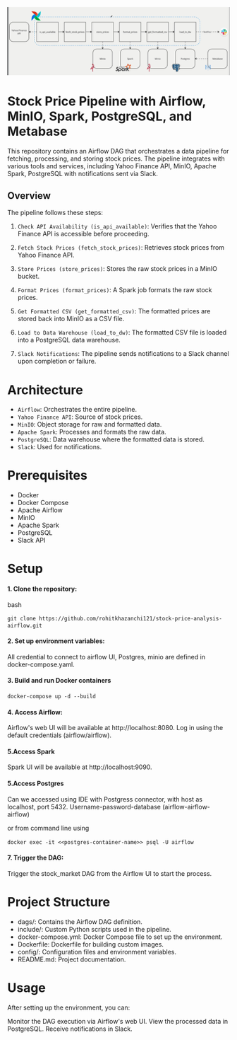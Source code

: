 ![alt text](image.png)

# Stock Price Pipeline with Airflow, MinIO, Spark, PostgreSQL, and Metabase

This repository contains an Airflow DAG that orchestrates a data pipeline for fetching, processing, and storing stock prices. The pipeline integrates with various tools and services, including Yahoo Finance API, MinIO, Apache Spark, PostgreSQL with notifications sent via Slack.

## Overview
The pipeline follows these steps:

1. `Check API Availability (is_api_available)`: Verifies that the Yahoo Finance API is accessible before proceeding.

2. `Fetch Stock Prices (fetch_stock_prices)`: Retrieves stock prices from Yahoo Finance API.

3. `Store Prices (store_prices)`: Stores the raw stock prices in a MinIO bucket.

4. `Format Prices (format_prices)`: A Spark job formats the raw stock prices.

5. `Get Formatted CSV (get_formatted_csv)`: The formatted prices are stored back into MinIO as a CSV file.

6. `Load to Data Warehouse (load_to_dw)`: The formatted CSV file is loaded into a PostgreSQL data warehouse.

7. `Slack Notifications`: The pipeline sends notifications to a Slack channel upon completion or failure.

# Architecture

* `Airflow`: Orchestrates the entire pipeline.
* `Yahoo Finance API`: Source of stock prices.
* `MinIO`: Object storage for raw and formatted data.
* `Apache Spark`: Processes and formats the raw data.
* `PostgreSQL`: Data warehouse where the formatted data is stored.
* `Slack`: Used for notifications.

# Prerequisites
* Docker
* Docker Compose
* Apache Airflow
* MinIO
* Apache Spark
* PostgreSQL
* Slack API

# Setup

#### 1. Clone the repository:

bash
```
git clone https://github.com/rohitkhazanchi121/stock-price-analysis-airflow.git
```

#### 2. Set up environment variables:

All credential to connect to airflow UI, Postgres, minio are defined in docker-compose.yaml.

#### 3. Build and run Docker containers
```
docker-compose up -d --build
```

#### 4. Access Airflow:

Airflow's web UI will be available at http://localhost:8080. Log in using the default credentials (airflow/airflow).

#### 5.Access Spark

Spark UI will be available at http://localhost:9090.

#### 5.Access Postgres

Can we accessed using IDE with Postgress connector, with host as localhost, port 5432. Username-password-database (airflow-airflow-airflow)

or from command line using

`docker exec -it <<postgres-container-name>> psql -U airflow` 

#### 7. Trigger the DAG:

Trigger the stock_market DAG from the Airflow UI to start the process.

# Project Structure
* dags/: Contains the Airflow DAG definition.
* include/: Custom Python scripts used in the pipeline.
* docker-compose.yml: Docker Compose file to set up the environment.
* Dockerfile: Dockerfile for building custom images.
* config/: Configuration files and environment variables.
* README.md: Project documentation.


# Usage
After setting up the environment, you can:

Monitor the DAG execution via Airflow's web UI.
View the processed data in PostgreSQL.
Receive notifications in Slack.
